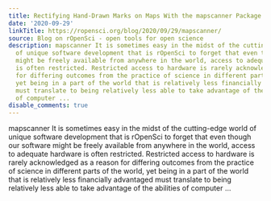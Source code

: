 ```yaml
---
title: Rectifying Hand-Drawn Marks on Maps With the mapscanner Package
date: '2020-09-29'
linkTitle: https://ropensci.org/blog/2020/09/29/mapscanner/
source: Blog on rOpenSci - open tools for open science
description: mapscanner It is sometimes easy in the midst of the cutting-edge world
  of unique software development that is rOpenSci to forget that even though our software
  might be freely available from anywhere in the world, access to adequate hardware
  is often restricted. Restricted access to hardware is rarely acknowledged as a reason
  for differing outcomes from the practice of science in different parts of the world,
  yet being in a part of the world that is relatively less financially advantaged
  must translate to being relatively less able to take advantage of the abilities
  of computer ...
disable_comments: true
---
```

mapscanner It is sometimes easy in the midst of the cutting-edge world of unique software development that is rOpenSci to forget that even though our software might be freely available from anywhere in the world, access to adequate hardware is often restricted. Restricted access to hardware is rarely acknowledged as a reason for differing outcomes from the practice of science in different parts of the world, yet being in a part of the world that is relatively less financially advantaged must translate to being relatively less able to take advantage of the abilities of computer ...